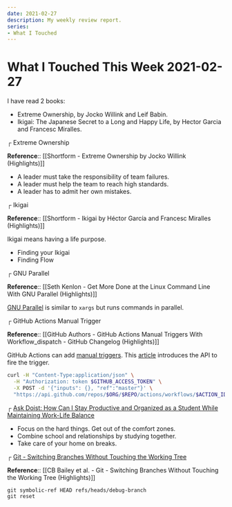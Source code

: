 ```yaml
---
date: 2021-02-27
description: My weekly review report.
series:
- What I Touched
---
```


# What I Touched This Week 2021-02-27

I have read 2 books:

- Extreme Ownership, by Jocko Willink and Leif Babin.
- Ikigai: The Japanese Secret to a Long and Happy Life, by Hector Garcia and Francesc Miralles.

<!--more-->

┌ Extreme Ownership

**Reference**:: [[Shortform - Extreme Ownership by Jocko Willink (Highlights)]]

* A leader must take the responsibility of team failures.
* A leader must help the team to reach high standards.
* A leader has to admit her own mistakes.

┌ Ikigai

**Reference**:: [[Shortform - Ikigai by Héctor García and Francesc Miralles (Highlights)]]

Ikigai means having a life purpose.

* Finding your Ikigai
* Finding Flow

┌ GNU Parallel

**Reference**:: [[Seth Kenlon - Get More Done at the Linux Command Line With GNU Parallel (Highlights)]]

[GNU Parallel](https://opensource.com/article/18/5/gnu-parallel) is similar to `xargs` but runs commands in parallel.

┌ GitHub Actions Manual Trigger

**Reference**:: [[GitHub Authors - GitHub Actions Manual Triggers With Workflow_dispatch - GitHub Changelog (Highlights)]]

GitHub Actions can add [manual triggers](https://github.blog/changelog/2020-07-06-github-actions-manual-triggers-with-workflow_dispatch/). This [article](https://github.com/yihong0618/gitblog/issues/198) introduces the API to fire the trigger.

```bash
curl -H "Content-Type:application/json" \
  -H "Authorization: token $GITHUB_ACCESS_TOKEN" \
  -X POST -d '{"inputs": {}, "ref":"master"}' \
  "https://api.github.com/repos/$ORG/$REPO/actions/workflows/$ACTION_ID/dispatches"
```

┌ [Ask Doist: How Can I Stay Productive and Organized as a Student While Maintaining Work-Life Balance](https://blog.doist.com/ask-doist-student-productivity/)

- Focus on the hard things. Get out of the comfort zones.
- Combine school and relationships by studying together.
- Take care of your home on breaks.

┌ [Git - Switching Branches Without Touching the Working Tree](https://stackoverflow.com/questions/6070179/switching-branches-without-touching-the-working-tree)

**Reference**:: [[CB Bailey et al. - Git - Switching Branches Without Touching the Working Tree (Highlights)]]

```
git symbolic-ref HEAD refs/heads/debug-branch
git reset
```